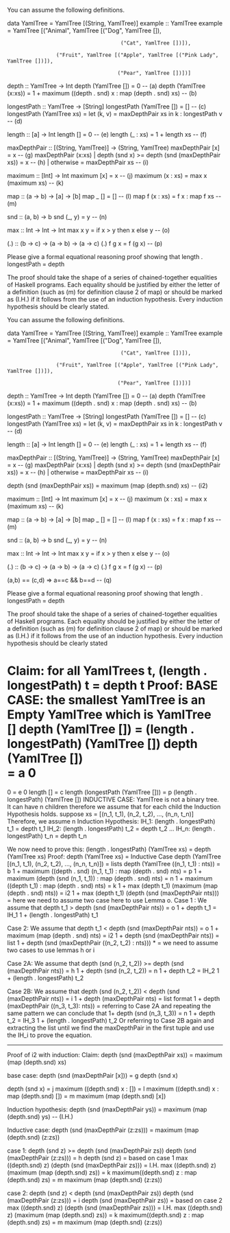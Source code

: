 You can assume the following definitions.

data YamlTree = YamlTree [(String, YamlTree)]
example :: YamlTree
example = YamlTree [("Animal", YamlTree [("Dog", YamlTree []),

                                         ("Cat", YamlTree [])]),

                    ("Fruit", YamlTree [("Apple", YamlTree [("Pink Lady", YamlTree [])]),

                                        ("Pear", YamlTree [])])]




depth :: YamlTree -> Int
depth (YamlTree [])     = 0 -- (a)
depth (YamlTree (x:xs)) = 1 + maximum ((depth . snd) x : map (depth . snd) xs) -- (b)


longestPath :: YamlTree -> [String]
longestPath (YamlTree []) = [] -- (c)
longestPath (YamlTree xs) = let (k, v) = maxDepthPair xs in k : longestPath v -- (d)

length :: [a] -> Int
length []       = 0 -- (e)
length (_ : xs) = 1 + length xs -- (f)

maxDepthPair :: [(String, YamlTree)] -> (String, YamlTree)
maxDepthPair [x] = x -- (g)
maxDepthPair (x:xs)
    | depth (snd x) >= depth (snd (maxDepthPair xs)) = x -- (h)
    | otherwise = maxDepthPair xs -- (i)

maximum :: [Int] -> Int
maximum [x]      = x -- (j)
maximum (x : xs) = max x (maximum xs) -- (k)

map :: (a -> b) -> [a] -> [b]
map _ []       = [] -- (l)
map f (x : xs) = f x : map f xs -- (m)

snd :: (a, b) -> b
snd (_, y) = y -- (n)

max :: Int -> Int -> Int
max x y = if x > y then x else y -- (o)

(.) :: (b -> c) -> (a -> b) -> (a -> c)
(.) f g x = f (g x) -- (p)

Please give a formal equational reasoning proof showing that 
length . longestPath = depth

The proof should take the shape of a series of chained-together equalities of Haskell programs. Each equality should be justified by either the letter of a definition (such as (m) for definition clause 2 of map) or should be marked as (I.H.) if it follows from the use of an induction hypothesis. Every induction hypothesis should be clearly stated.

You can assume the following definitions.

data YamlTree = YamlTree [(String, YamlTree)]
example :: YamlTree
example = YamlTree [("Animal", YamlTree [("Dog", YamlTree []),

                                         ("Cat", YamlTree [])]),

                    ("Fruit", YamlTree [("Apple", YamlTree [("Pink Lady", YamlTree [])]),

                                        ("Pear", YamlTree [])])]




depth :: YamlTree -> Int
depth (YamlTree [])     = 0 -- (a)
depth (YamlTree (x:xs)) = 1 + maximum ((depth . snd) x : map (depth . snd) xs) -- (b)


longestPath :: YamlTree -> [String]
longestPath (YamlTree []) = [] -- (c)
longestPath (YamlTree xs) = let (k, v) = maxDepthPair xs in k : longestPath v -- (d)

length :: [a] -> Int
length []       = 0 -- (e)
length (_ : xs) = 1 + length xs -- (f)

maxDepthPair :: [(String, YamlTree)] -> (String, YamlTree)
maxDepthPair [x] = x -- (g)
maxDepthPair (x:xs)
    | depth (snd x) >= depth (snd (maxDepthPair xs)) = x -- (h)
    | otherwise = maxDepthPair xs -- (i)

depth (snd (maxDepthPair xs)) = maximum (map (depth.snd) xs) -- (i2)

maximum :: [Int] -> Int
maximum [x]      = x -- (j)
maximum (x : xs) = max x (maximum xs) -- (k)

map :: (a -> b) -> [a] -> [b]
map _ []       = [] -- (l)
map f (x : xs) = f x : map f xs -- (m)

snd :: (a, b) -> b
snd (_, y) = y -- (n)

max :: Int -> Int -> Int
max x y = if x > y then x else y -- (o)

(.) :: (b -> c) -> (a -> b) -> (a -> c)
(.) f g x = f (g x) -- (p)

(a,b) == (c,d) => a==c && b==d -- (q)

Please give a formal equational reasoning proof showing that 
length . longestPath = depth

The proof should take the shape of a series of chained-together equalities of Haskell programs. Each equality should be justified by either the letter of a definition (such as (m) for definition clause 2 of map) or should be marked as (I.H.) if it follows from the use of an induction hypothesis. Every induction hypothesis should be clearly stated

Claim: for all YamlTrees t, (length . longestPath) t = depth t
Proof:
BASE CASE: the smallest YamlTree is an Empty YamlTree which is YamlTree []
depth (YamlTree []) = (length . longestPath) (YamlTree [])
depth (YamlTree [])  
= a
0
=
0
= e
0
length []
= c
length (longestPath (YamlTree []))
= p
(length . longestPath) (YamlTree [])
INDUCTIVE CASE: 
YamlTree is not a binary tree. It can have n children therefore we assume that for each child the Induction Hypothesis holds.
suppose xs = [(n_1, t_1), (n_2, t_2), ..., (n_n, t_n)]
Therefore, we assume n Induction Hypothesis:
IH_1: (length . longestPath) t_1 = depth t_1
IH_2: (length . longestPath) t_2 = depth t_2
...
IH_n: (length . longestPath) t_n = depth t_n

We now need to prove this: 
(length . longestPath) (YamlTree xs) = depth (YamlTree xs)
Proof: 
depth (YamlTree xs)
= Inductive Case
depth (YamlTree [(n_1, t_1), (n_2, t_2), ..., (n_n, t_n)])
= lists
depth (YamlTree ((n_1, t_1) : nts))
= b
1 + maximum ((depth . snd) (n_1, t_1) : map (depth . snd) nts)
= p
1 + maximum (depth (snd (n_1, t_1)) : map (depth . snd) nts)
= n
1 + maximum ((depth t_1) : map (depth . snd) nts)
= k
1 + max (depth t_1) (maximum (map (depth . snd) nts))
= i2
1 + max (depth t_1) (depth (snd (maxDepthPair nts)))
= here we need to assume two case here to use Lemma o. 
Case 1 : We assume that depth t_1 > depth (snd (maxDepthPair nts))
= o
1 + depth t_1
= IH_1
1 + (length . longestPath) t_1

Case 2: We assume that depth t_1 < depth (snd (maxDepthPair nts))
= o
1 + maximum (map (depth . snd) nts)
= i2
1 + depth (snd (maxDepthPair nts))
= list
1 + depth (snd (maxDepthPair ((n_2, t_2) : nts))) *
= we need to assume two cases to use lemmas h or i

Case 2A: We assume that depth (snd (n_2, t_2)) >= depth (snd (maxDepthPair nts))
= h
1 + depth (snd (n_2, t_2)) 
= n
1 + depth t_2
= IH_2
1 + (length . longestPath) t_2 

Case 2B: We assume that depth (snd (n_2, t_2)) < depth (snd (maxDepthPair nts))
= i
1 + depth (maxDepthPair nts)
= list format
1 + depth (maxDepthPair ((n_3, t_3): nts))
= referring to Case 2A and repeating the same pattern we can conclude that 
1+ depth (snd (n_3, t_3))
= n
1 + depth t_2
= IH_3
1 + (length . longestPath) t_2
Or referring to Case 2B again and extracting the list until we find the maxDepthPair in the first tuple and use the IH_i to prove the equation.






------------------------------------------------------------------------------------
Proof of i2 with induction:
Claim: depth (snd (maxDepthPair xs)) = maximum (map (depth.snd) xs)

base case:
depth (snd (maxDepthPair [x]))
= g
depth (snd x)

depth (snd x)
= j
maximum ((depth.snd) x : [])
= l
maximum ((depth.snd) x : map (depth.snd) [])
= m
maximum (map (depth.snd) [x])

Induction hypothesis:
depth (snd (maxDepthPair ys)) = maximum (map (depth.snd) ys) -- (I.H.)

Inductive case:
depth (snd (maxDepthPair (z:zs))) = maximum (map (depth.snd) (z:zs))

case 1: depth (snd z) >= depth (snd (maxDepthPair zs))
depth (snd (maxDepthPair (z:zs)))
= h
depth (snd z)
= based on case 1
max ((depth.snd) z) (depth (snd (maxDepthPair zs)))
= I.H.
max ((depth.snd) z) (maximum (map (depth.snd) zs))
= k
maximum((depth.snd) z : map (depth.snd) zs)
= m
maximum (map (depth.snd) (z:zs))

case 2: depth (snd z) < depth (snd (maxDepthPair zs))
depth (snd (maxDepthPair (z:zs)))
= i
depth (snd (maxDepthPair zs))
= based on case 2
max ((depth.snd) z) (depth (snd (maxDepthPair zs)))
= I.H.
max ((depth.snd) z) (maximum (map (depth.snd) zs))
= k
maximum((depth.snd) z : map (depth.snd) zs)
= m
maximum (map (depth.snd) (z:zs))
